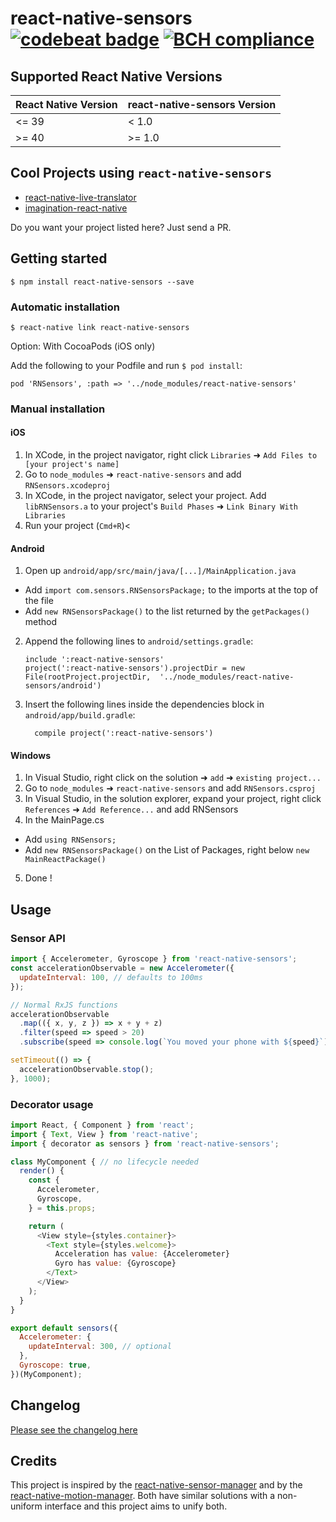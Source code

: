 
# react-native-sensors [![codebeat badge](https://codebeat.co/badges/9661e295-3793-4d58-9161-4d0471a68b0c)](https://codebeat.co/projects/github-com-react-native-sensors-react-native-sensors-master) [![BCH compliance](https://bettercodehub.com/edge/badge/react-native-sensors/react-native-sensors?branch=master)](https://bettercodehub.com/)

## Supported React Native Versions

| React Native Version      | react-native-sensors Version |
|---------------------------|------------------------------|
| <= 39                     | < 1.0                        |
| >= 40                     | >= 1.0                       |

## Cool Projects using `react-native-sensors`

- [react-native-live-translator](https://github.com/agrcrobles/react-native-live-translator)
- [imagination-react-native](https://github.com/Matzielab/imagination-react-native)

Do you want your project listed here? Just send a PR.

## Getting started

`$ npm install react-native-sensors --save`

### Automatic installation

`$ react-native link react-native-sensors`

Option: With CocoaPods (iOS only)

Add the following to your Podfile and run `$ pod install`:

`pod 'RNSensors', :path => '../node_modules/react-native-sensors'`

### Manual installation

#### iOS

1. In XCode, in the project navigator, right click `Libraries` ➜ `Add Files to [your project's name]`
2. Go to `node_modules` ➜ `react-native-sensors` and add `RNSensors.xcodeproj`
3. In XCode, in the project navigator, select your project. Add `libRNSensors.a` to your project's `Build Phases` ➜ `Link Binary With Libraries`
4. Run your project (`Cmd+R`)<

#### Android

1. Open up `android/app/src/main/java/[...]/MainApplication.java`
  - Add `import com.sensors.RNSensorsPackage;` to the imports at the top of the file
  - Add `new RNSensorsPackage()` to the list returned by the `getPackages()` method
2. Append the following lines to `android/settings.gradle`:
  	```
  	include ':react-native-sensors'
  	project(':react-native-sensors').projectDir = new File(rootProject.projectDir, 	'../node_modules/react-native-sensors/android')
  	```
3. Insert the following lines inside the dependencies block in `android/app/build.gradle`:
  	```
      compile project(':react-native-sensors')
  	```

#### Windows

1. In Visual Studio, right click on the solution ➜ `add` ➜ `existing project...`
2. Go to `node_modules` ➜ `react-native-sensors` and add `RNSensors.csproj`
3. In Visual Studio, in the solution explorer, expand your project, right click `References` ➜ `Add Reference...` and add RNSensors
4. In the MainPage.cs
  - Add `using RNSensors;`
  - Add `new RNSensorsPackage()` on the List of Packages, right below `new MainReactPackage()`
5. Done !

## Usage

### Sensor API

```javascript
import { Accelerometer, Gyroscope } from 'react-native-sensors';
const accelerationObservable = new Accelerometer({
  updateInterval: 100, // defaults to 100ms
});

// Normal RxJS functions
accelerationObservable
  .map(({ x, y, z }) => x + y + z)
  .filter(speed => speed > 20)
  .subscribe(speed => console.log(`You moved your phone with ${speed}`));

setTimeout(() => {
  accelerationObservable.stop();
}, 1000);
```

### Decorator usage

```javascript
import React, { Component } from 'react';
import { Text, View } from 'react-native';
import { decorator as sensors } from 'react-native-sensors';

class MyComponent { // no lifecycle needed
  render() {
    const {
      Accelerometer,
      Gyroscope,
    } = this.props;

    return (
      <View style={styles.container}>
        <Text style={styles.welcome}>
          Acceleration has value: {Accelerometer}
          Gyro has value: {Gyroscope}
        </Text>
      </View>
    );
  }
}

export default sensors({
  Accelerometer: {
    updateInterval: 300, // optional
  },
  Gyroscope: true,
})(MyComponent);
```

## Changelog

[Please see the changelog here](Changelog.md)

## Credits

This project is inspired by the [react-native-sensor-manager](https://github.com/kprimice/react-native-sensor-manager) and by the [react-native-motion-manager](https://github.com/pwmckenna/react-native-motion-manager). Both have similar solutions with a non-uniform interface and this project aims to unify both.
